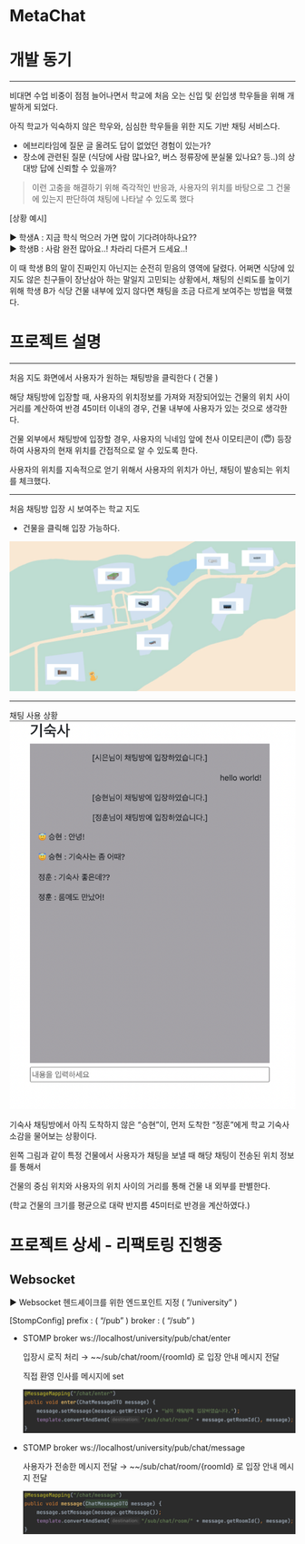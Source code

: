 # MetaChat

# 개발 동기

---

비대면 수업 비중이 점점 늘어나면서 학교에 처음 오는 신입 및 쉰입생 학우들을 위해 개발하게 되었다.

아직 학교가 익숙하지 않은 학우와, 심심한 학우들을 위한 지도 기반 채팅 서비스다.

- 에브리타임에 질문 글 올려도 답이 없었던 경험이 있는가?
- 장소에 관련된 질문 (식당에 사람 많나요?, 버스 정류장에 분실물 있나요? 등..)의 상대방 답에 신뢰할 수 있을까?

> 이런 고충을 해결하기 위해 즉각적인 반응과, 사용자의 위치를 바탕으로 그 건물에 있는지 판단하여 채팅에 나타날 수 있도록 했다
> 

[상황 예시]

<aside>
▶️ 학생A : 지금 학식 먹으러 가면 많이 기다려야하나요??

</aside>

<aside>
▶️ 학생B : 사람 완전 많아요..! 차라리 다른거 드세요..!

</aside>

이 때 학생 B의 말이 진짜인지 아닌지는 순전히 믿음의 영역에 달렸다. 어쩌면 식당에 있지도 않은 친구들이 장난삼아 하는 말일지 고민되는 상황에서, 채팅의 신뢰도를 높이기 위해 학생 B가 식당 건물 내부에 있지 않다면 채팅을 조금 다르게 보여주는 방법을 택했다.

# 프로젝트 설명

---

처음 지도 화면에서 사용자가 원하는 채팅방을 클릭한다 ( 건물 )

해당 채팅방에 입장할 때, 사용자의 위치정보를 가져와 저장되어있는 건물의 위치 사이 거리를 계산하여 반경 45미터 이내의 경우, 건물 내부에 사용자가 있는 것으로 생각한다.

건물 외부에서 채팅방에 입장할 경우, 사용자의 닉네임 앞에 천사 이모티콘이 (😇) 등장하여 사용자의 현재 위치를 간접적으로 알 수 있도록 한다.

사용자의 위치를 지속적으로 얻기 위해서 사용자의 위치가 아닌, 채팅이 발송되는 위치를 체크했다.


---
처음 채팅방 입장 시 보여주는 학교 지도
- 건물을 클릭해 입장 가능하다.

![처음 채팅방 입장 시 보여주는 학교 지도](MetaChat%202e9f2e59accb4126bd09ebb6cf95898c/학교.png)

---
채팅 사용 상황
![기숙사 채팅방에서 아직 도착하지 않은 “승현”이, 먼저 도착한 “정훈”에게 학교 기숙사 소감을 물어보는 상황이다.](MetaChat%202e9f2e59accb4126bd09ebb6cf95898c/Untitled%201.png)

기숙사 채팅방에서 아직 도착하지 않은 “승현”이, 먼저 도착한 “정훈”에게 학교 기숙사 소감을 물어보는 상황이다.

왼쪽 그림과 같이 특정 건물에서 사용자가 채팅을 보낼 때 해당 채팅이 전송된 위치 정보를 통해서 

건물의 중심 위치와 사용자의 위치 사이의 거리를 통해 건물 내 외부를 판별한다.

(학교 건물의 크기를 평균으로 대략 반지름 45미터로 반경을 계산하였다.)

# 프로젝트 상세 - 리팩토링 진행중

## Websocket

<aside>
▶️ Websocket 헨드셰이크를 위한 엔드포인트 지정 ( ”/university” )

[StompConfig]
    prefix : ( “/pub” )
    broker : ( “/sub” )

</aside>

- STOMP broker   ws://localhost/university/pub/chat/enter
    
    입장시 로직 처리 → ~~/sub/chat/room/{roomId} 로 입장 안내 메시지 전달
    
    직접 환영 인사를 메시지에 set
    
    ![Untitled](MetaChat%202e9f2e59accb4126bd09ebb6cf95898c/Untitled%206.png)
    
- STOMP broker   ws://localhost/university/pub/chat/message
    
    사용자가 전송한 메시지 전달 → ~~/sub/chat/room/{roomId} 로 입장 안내 메시지 전달
    
    ![Untitled](MetaChat%202e9f2e59accb4126bd09ebb6cf95898c/Untitled%207.png)
    
